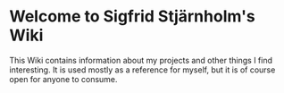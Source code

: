 # Welcome to Sigfrid Stjärnholm's Wiki

This Wiki contains information about my projects and other things I find interesting. It is used mostly as a reference for myself, but it is of course open for anyone to consume.

```{tableofcontents}
```
